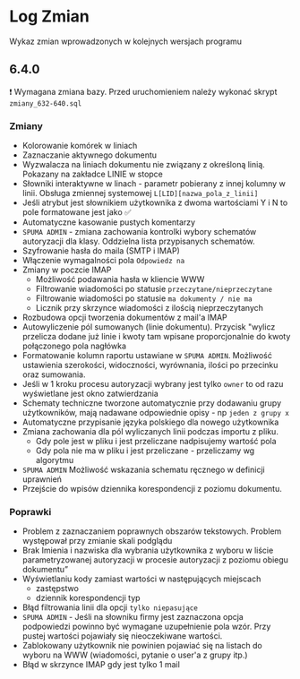 # Log Zmian
Wykaz zmian wprowadzonych w kolejnych wersjach programu

## 6.4.0 

:exclamation: Wymagana zmiana bazy. Przed uruchomieniem należy wykonać skrypt `zmiany_632-640.sql`


### Zmiany

- Kolorowanie komórek w liniach
- Zaznaczanie aktywnego dokumentu
- Wyzwalacza na liniach dokumentu nie związany z określoną linią. Pokazany na zakładce LINIE w stopce 
- Słowniki interaktywne w linach - parametr pobierany z innej kolumny w linii. Obsługa zmiennej systemowej `L[LID][nazwa_pola_z_linii]`
- Jeśli atrybut jest słownikiem użytkownika z dwoma wartościami Y i N to pole formatowane jest jako :white_check_mark:
- Automatyczne kasowanie pustych komentarzy
- `SPUMA ADMIN` - zmiana zachowania kontrolki wybory schematów autoryzacji dla klasy. Oddzielna lista przypisanych schematów. 
- Szyfrowanie hasła do maila (SMTP i IMAP)
- Włączenie wymagalności pola `Odpowiedz na`
- Zmiany w poczcie IMAP
   - Możliwość podawania hasła w kliencie WWW
   - Filtrowanie wiadomości po statusie `przeczytane/nieprzeczytane`
   - Filtrowanie wiadomości po statusie `ma dokumenty / nie ma`
   - Licznik przy skrzynce wiadomości z ilością nieprzeczytanych
- Rozbudowa opcji tworzenia dokumentów z mail'a IMAP
- Autowyliczenie pól sumowanych (linie dokumentu). Przycisk "wylicz przelicza dodane już linie i kwoty tam wpisane proporcjonalnie do kwoty połączonego pola nagłówka
- Formatowanie kolumn raportu ustawiane w `SPUMA ADMIN`. Możliwość ustawienia szerokości, widoczności, wyrównania, ilości po przecinku oraz sumowania.
- Jeśli w 1 kroku procesu autoryzacji wybrany jest tylko `owner` to od razu wyświetlane jest okno zatwierdzania
- Schematy techniczne tworzone automatycznie przy dodawaniu grupy użytkowników,  mają nadawane odpowiednie opisy - np `jeden z grupy x` 
- Automatyczne przypisanie języka polskiego dla nowego użytkownika 
- Zmiana zachowania dla pól  wyliczanych linii podczas importu z pliku.
  - Gdy pole jest w pliku i jest przeliczane nadpisujemy wartość pola
  - Gdy pola nie ma w pliku i jest przeliczane - przeliczamy wg algorytmu
- `SPUMA ADMIN` Możliwość wskazania schematu ręcznego w definicji uprawnień 
- Przejście do wpisów dziennika korespondencji z poziomu dokumentu.
     

### Poprawki
- Problem z zaznaczaniem poprawnych obszarów tekstowych. Problem występował przy zmianie skali podglądu
- Brak Imienia i nazwiska dla wybrania użytkownika z wyboru w liście parametryzowanej autoryzacji w procesie autoryzacji z poziomu obiegu dokumentu”
- Wyświetlaniu kody zamiast wartości w następujących miejscach
  - zastępstwo
  - dziennik korespondencji typ
- Błąd filtrowania linii dla opcji `tylko niepasujące`
- `SPUMA ADMIN` - Jeśli na słowniku firmy jest zaznaczona opcja podpowiedzi powinno być wymagane uzupełnienie pola wzór. Przy pustej wartości pojawiały się nieoczekiwane wartości.
- Zablokowany użytkownik nie powinien pojawiać się na listach do wyboru na WWW (wiadomości, pytanie o user'a z grupy itp.)
- Błąd w skrzynce IMAP gdy jest tylko 1 mail


